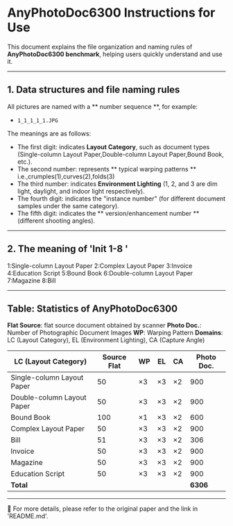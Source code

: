 # AnyPhotoDoc6300 Instructions for Use

This document explains the file organization and naming rules of **AnyPhotoDoc6300 benchmark**, helping users quickly understand and use it.

---

## 1. Data structures and file naming rules

All pictures are named with a ** number sequence **, for example:

- `1_1_1_1_1.JPG`

The meanings are as follows:
- The first digit: indicates **Layout Category**, such as document types (Single-column Layout Paper,Double-column Layout Paper,Bound Book, etc.).
- The second number: represents ** typical warping patterns ** i.e.,crumples(1),curves(2),folds(3)
- The third number: indicates **Environment Lighting** (1, 2, and 3 are dim light, daylight, and indoor light respectively).
- The fourth digit: indicates the "instance number" (for different document samples under the same category).
- The fifth digit: indicates the ** version/enhancement number ** (different shooting angles).




---

## 2. The meaning of 'Init 1-8 '
1:Single-column Layout Paper
2:Complex Layout Paper 
3:Invoice
4:Education Script
5:Bound Book
6:Double-column Layout Paper
7:Magazine
8:Bill




---

## Table: Statistics of AnyPhotoDoc6300

**Flat Source**: flat source document obtained by scanner
**Photo Doc.**: Number of Photographic Document Images
**WP**: Warping Pattern
**Domains**: LC (Layout Category), EL (Environment Lighting), CA (Capture Angle)

| LC (Layout Category)       | Source Flat | WP | EL | CA | Photo Doc. |
| -------------------------- | ----------- | -- | -- | -- | ---------- |
| Single-column Layout Paper | 50          | ×3 | ×3 | ×2 | 900        |
| Double-column Layout Paper | 50          | ×3 | ×3 | ×2 | 900        |
| Bound Book                 | 100         | ×1 | ×3 | ×2 | 600        |
| Complex Layout Paper       | 50          | ×3 | ×3 | ×2 | 900        |
| Bill                       | 51          | ×3 | ×3 | ×2 | 306        |
| Invoice                    | 50          | ×3 | ×3 | ×2 | 900        |
| Magazine                   | 50          | ×3 | ×3 | ×2 | 900        |
| Education Script           | 50          | ×3 | ×3 | ×2 | 900        |
| **Total**                  |             |    |    |    | **6306**   |

---


📌 For more details, please refer to the original paper and the link in 'README.md'.
